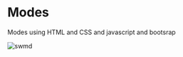 # Modes
Modes using HTML and CSS and javascript and bootsrap


![swmd](https://user-images.githubusercontent.com/118932313/230503160-49073205-7eec-4717-a124-f1c5b5b9c618.PNG)

